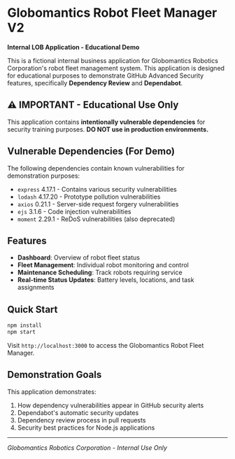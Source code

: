 # Globomantics Robot Fleet Manager V2

**Internal LOB Application - Educational Demo**

This is a fictional internal business application for Globomantics Robotics Corporation's robot fleet management system. This application is designed for educational purposes to demonstrate GitHub Advanced Security features, specifically **Dependency Review** and **Dependabot**.

## ⚠️ IMPORTANT - Educational Use Only

This application contains **intentionally vulnerable dependencies** for security training purposes. **DO NOT use in production environments.**

## Vulnerable Dependencies (For Demo)

The following dependencies contain known vulnerabilities for demonstration purposes:

- `express` 4.17.1 - Contains various security vulnerabilities
- `lodash` 4.17.20 - Prototype pollution vulnerabilities
- `axios` 0.21.1 - Server-side request forgery vulnerabilities
- `ejs` 3.1.6 - Code injection vulnerabilities
- `moment` 2.29.1 - ReDoS vulnerabilities (also deprecated)

## Features

- **Dashboard**: Overview of robot fleet status
- **Fleet Management**: Individual robot monitoring and control
- **Maintenance Scheduling**: Track robots requiring service
- **Real-time Status Updates**: Battery levels, locations, and task assignments

## Quick Start

```bash
npm install
npm start
```

Visit `http://localhost:3000` to access the Globomantics Robot Fleet Manager.

## Demonstration Goals

This application demonstrates:
1. How dependency vulnerabilities appear in GitHub security alerts
2. Dependabot's automatic security updates
3. Dependency review process in pull requests
4. Security best practices for Node.js applications

---
*Globomantics Robotics Corporation - Internal Use Only*
